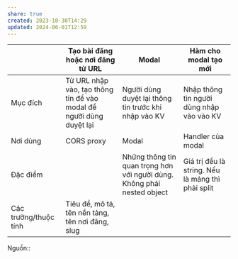 ```yaml
---
share: true
created: 2023-10-30T14:29
updated: 2024-06-01T12:59
---
```


|                       | Tạo bài đăng hoặc nơi đăng từ URL                                   | Modal                                                                   | Hàm cho modal tạo mới                             |
| --------------------- | ------------------------------------------------------------------- | ----------------------------------------------------------------------- | ------------------------------------------------- |
| Mục đích              | Từ URL nhập vào, tạo thông tin để vào modal để người dùng duyệt lại | Người dùng duyệt lại thông tin trước khi nhập vào KV                    | Nhập thông tin người dùng nhập vào vào KV         |
| Nơi dùng              | CORS proxy                                                          | Modal                                                                   | Handler của modal                                 |
| Đặc điểm              |                                                                     | Những thông tin quan trọng hơn với người dùng. Không phải nested object | Giá trị đều là string. Nếu là mảng thì phải split |
| Các trường/thuộc tính | Tiêu đề, mô tả, tên nền tảng, tên nơi đăng, slug                    |                                                                         |                                                   |
Nguồn:: 